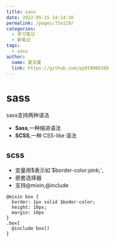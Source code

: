 ```yaml
---
title: sass
date: 2022-05-15 14:14:16
permalink: /pages/73a119/
categories: 
  - 学习笔记
  - 新笔记
tags: 
  - sass
author: 
  name: 夏天夏
  link: https://github.com/qq919006380
---
```

# sass

sass支持两种语法
- **Sass**,一种缩进语法
- **SCSS**,一种 CSS-like 语法

## scss
- 变量用$表示如`$border-color:pink;`,
- 嵌套选择器
- 支持@mixin,@include

```
@mixin box {
  border: 1px solid $boder-color;
  height: 10px;
  margin: 10px
}
.box{
  @include box()
}
```
